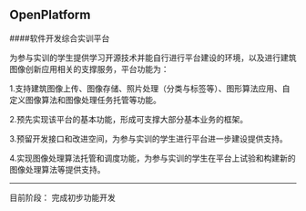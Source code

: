 ## OpenPlatform
####软件开发综合实训平台

为参与实训的学生提供学习开源技术并能自行进行平台建设的环境，以及进行建筑图像创新应用相关的支撑服务，平台功能为：

1.支持建筑图像上传、图像存储、照片处理（分类与标签等）、图形算法应用、自定义图像算法和图像处理任务托管等功能。

2.预先实现该平台的基本功能，形成可支撑大部分基本业务的框架。

3.预留开发接口和改进空间，为参与实训的学生进行平台进一步建设提供支持。

4.实现图像处理算法托管和调度功能，为参与实训的学生在平台上试验和构建新的图像处理算法等提供支持。

----
目前阶段：
完成初步功能开发
